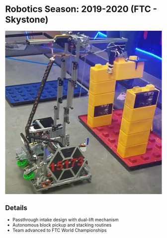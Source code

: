 # Robotics Season: 2019-2020 (FTC - Skystone)

![FTC Skystone](../../images/2019Robot.png)

## Details

- Passthrough intake design with dual-lift mechanism
- Autonomous block pickup and stacking routines
- Team advanced to FTC World Championships